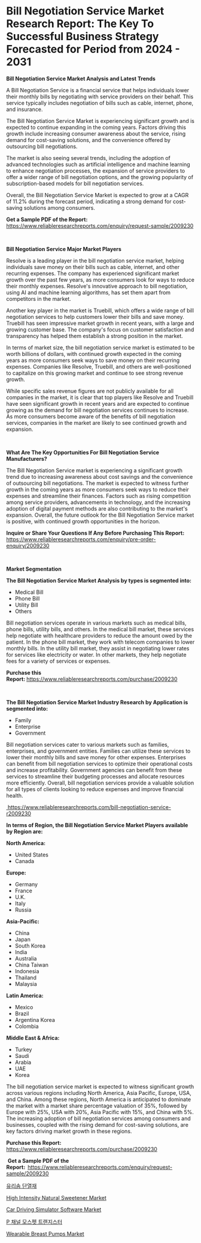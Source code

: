 <p><h1>Bill Negotiation Service Market Research Report: The Key To Successful Business Strategy Forecasted for Period from 2024 - 2031</h1></p><p><strong>Bill Negotiation Service Market Analysis and Latest Trends</strong></p>
<p><p>A Bill Negotiation Service is a financial service that helps individuals lower their monthly bills by negotiating with service providers on their behalf. This service typically includes negotiation of bills such as cable, internet, phone, and insurance.</p><p>The Bill Negotiation Service Market is experiencing significant growth and is expected to continue expanding in the coming years. Factors driving this growth include increasing consumer awareness about the service, rising demand for cost-saving solutions, and the convenience offered by outsourcing bill negotiations.</p><p>The market is also seeing several trends, including the adoption of advanced technologies such as artificial intelligence and machine learning to enhance negotiation processes, the expansion of service providers to offer a wider range of bill negotiation options, and the growing popularity of subscription-based models for bill negotiation services.</p><p>Overall, the Bill Negotiation Service Market is expected to grow at a CAGR of 11.2% during the forecast period, indicating a strong demand for cost-saving solutions among consumers.</p></p>
<p><strong>Get a Sample PDF of the Report:&nbsp;</strong> <a href="https://www.reliableresearchreports.com/enquiry/request-sample/2009230">https://www.reliableresearchreports.com/enquiry/request-sample/2009230</a></p>
<p>&nbsp;</p>
<p><strong>Bill Negotiation Service Major Market Players</strong></p>
<p><p>Resolve is a leading player in the bill negotiation service market, helping individuals save money on their bills such as cable, internet, and other recurring expenses. The company has experienced significant market growth over the past few years, as more consumers look for ways to reduce their monthly expenses. Resolve's innovative approach to bill negotiation, using AI and machine learning algorithms, has set them apart from competitors in the market.</p><p>Another key player in the market is Truebill, which offers a wide range of bill negotiation services to help customers lower their bills and save money. Truebill has seen impressive market growth in recent years, with a large and growing customer base. The company's focus on customer satisfaction and transparency has helped them establish a strong position in the market.</p><p>In terms of market size, the bill negotiation service market is estimated to be worth billions of dollars, with continued growth expected in the coming years as more consumers seek ways to save money on their recurring expenses. Companies like Resolve, Truebill, and others are well-positioned to capitalize on this growing market and continue to see strong revenue growth.</p><p>While specific sales revenue figures are not publicly available for all companies in the market, it is clear that top players like Resolve and Truebill have seen significant growth in recent years and are expected to continue growing as the demand for bill negotiation services continues to increase. As more consumers become aware of the benefits of bill negotiation services, companies in the market are likely to see continued growth and expansion.</p></p>
<p>&nbsp;</p>
<p><strong>What Are The Key Opportunities For Bill Negotiation Service Manufacturers?</strong></p>
<p><p>The Bill Negotiation Service market is experiencing a significant growth trend due to increasing awareness about cost savings and the convenience of outsourcing bill negotiations. The market is expected to witness further growth in the coming years as more consumers seek ways to reduce their expenses and streamline their finances. Factors such as rising competition among service providers, advancements in technology, and the increasing adoption of digital payment methods are also contributing to the market's expansion. Overall, the future outlook for the Bill Negotiation Service market is positive, with continued growth opportunities in the horizon.</p></p>
<p><strong>Inquire or Share Your Questions If Any Before Purchasing This Report:</strong> <a href="https://www.reliableresearchreports.com/enquiry/pre-order-enquiry/2009230">https://www.reliableresearchreports.com/enquiry/pre-order-enquiry/2009230</a></p>
<p>&nbsp;</p>
<p><strong>Market Segmentation</strong></p>
<p><strong>The Bill Negotiation Service Market Analysis by types is segmented into:</strong></p>
<p><ul><li>Medical Bill</li><li>Phone Bill</li><li>Utility Bill</li><li>Others</li></ul></p>
<p><p>Bill negotiation services operate in various markets such as medical bills, phone bills, utility bills, and others. In the medical bill market, these services help negotiate with healthcare providers to reduce the amount owed by the patient. In the phone bill market, they work with telecom companies to lower monthly bills. In the utility bill market, they assist in negotiating lower rates for services like electricity or water. In other markets, they help negotiate fees for a variety of services or expenses.</p></p>
<p><strong>Purchase this Report:&nbsp;</strong><a href="https://www.reliableresearchreports.com/purchase/2009230">https://www.reliableresearchreports.com/purchase/2009230</a></p>
<p>&nbsp;</p>
<p><strong>The Bill Negotiation Service Market Industry Research by Application is segmented into:</strong></p>
<p><ul><li>Family</li><li>Enterprise</li><li>Government</li></ul></p>
<p><p>Bill negotiation services cater to various markets such as families, enterprises, and government entities. Families can utilize these services to lower their monthly bills and save money for other expenses. Enterprises can benefit from bill negotiation services to optimize their operational costs and increase profitability. Government agencies can benefit from these services to streamline their budgeting processes and allocate resources more efficiently. Overall, bill negotiation services provide a valuable solution for all types of clients looking to reduce expenses and improve financial health.</p></p>
<p><a href="https://www.reliableresearchreports.com/bill-negotiation-service-r2009230">&nbsp;https://www.reliableresearchreports.com/bill-negotiation-service-r2009230</a></p>
<p><strong>In terms of Region, the Bill Negotiation Service Market Players available by Region are:</strong></p>
<p>
    <p> <strong> North America: </strong>
        <ul>
            <li>United States</li>
            <li>Canada</li>
        </ul>
        </p> 
    <p> <strong> Europe: </strong>
        <ul>
            <li>Germany</li>
            <li>France</li>
            <li>U.K.</li>
            <li>Italy</li>
            <li>Russia</li>
        </ul>
        </p> 
    <p> <strong> Asia-Pacific: </strong>
        <ul>
            <li>China</li>
            <li>Japan</li>
            <li>South Korea</li>
            <li>India</li>
            <li>Australia</li>
            <li>China Taiwan</li>
            <li>Indonesia</li>
            <li>Thailand</li>
            <li>Malaysia</li>
        </ul>
        </p> 
    <p> <strong> Latin America: </strong>
        <ul>
            <li>Mexico</li>
            <li>Brazil</li>
            <li>Argentina Korea</li>
            <li>Colombia</li>
        </ul>
        </p> 
    <p> <strong> Middle East & Africa: </strong>
        <ul>
            <li>Turkey</li>
            <li>Saudi</li>
            <li>Arabia</li>
            <li>UAE</li>
            <li>Korea</li>
        </ul>
    </p>
    </p>
<p><p>The bill negotiation service market is expected to witness significant growth across various regions including North America, Asia Pacific, Europe, USA, and China. Among these regions, North America is anticipated to dominate the market with a market share percentage valuation of 35%, followed by Europe with 25%, USA with 20%, Asia Pacific with 15%, and China with 5%. The increasing adoption of bill negotiation services among consumers and businesses, coupled with the rising demand for cost-saving solutions, are key factors driving market growth in these regions.</p></p>
<p><strong>Purchase this Report: </strong><a href="https://www.reliableresearchreports.com/purchase/2009230">https://www.reliableresearchreports.com/purchase/2009230</a></p>
<p>&nbsp;<strong>Get a Sample PDF of the Report:&nbsp;&nbsp;</strong><a href="https://www.reliableresearchreports.com/enquiry/request-sample/2009230">https://www.reliableresearchreports.com/enquiry/request-sample/2009230</a></p>
<p><strong></strong></p>
<p><p><a href="https://github.com/vsn7qpua81q/Market-Research-Report-List-2/blob/main/650353759752.md">유리솜 단열재</a></p><p><a href="https://www.linkedin.com/pulse/analyzing-high-intensity-natural-sweetener-market-global-industry-yab5f?trackingId=YCO6eEKGJ6ViYF0SDbO61g%3D%3D">High Intensity Natural Sweetener Market</a></p><p><a href="https://github.com/sonuprakash1/Market-Research-Report-List-2/blob/main/car-driving-simulator-software-market.md">Car Driving Simulator Software Market</a></p><p><a href="https://medium.com/@ishacian.georges/p-%EC%B1%84%EB%84%90-mosfet-%ED%8A%B8%EB%9E%9C%EC%A7%80%EC%8A%A4%ED%84%B0-%EC%8B%9C%EC%9E%A5-%EA%B2%BD%EC%9F%81-%EB%B6%84%EC%84%9D-%EC%8B%9C%EC%9E%A5-%EB%8F%99%ED%96%A5-%EB%B0%8F-2031%EB%85%84%EA%B9%8C%EC%A7%80%EC%9D%98-%EC%98%88%EC%B8%A1-8a277c4dbeea">P 채널 모스펫 트랜지스터</a></p><p><a href="https://issuu.com/reportprime-2/docs/wearable-breast-pumps-market-size-2030.pptx">Wearable Breast Pumps Market</a></p></p>